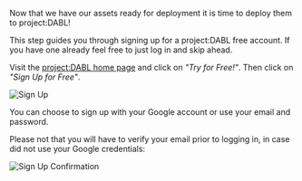 Now that we have our assets ready for deployment it is time to deploy them to project:DABL!

This step guides you through signing up for a project:DABL free account. If you have one already feel free to just log in and skip ahead.

Visit the [project:DABL home page](https://projectdabl.com/) and click on _"Try for Free!"_.
Then click on _"Sign Up for Free"_.

![Sign Up](/daml/courses/getting-started/deploy-to-dabl/assets/project-dabl-signup.gif)


You can choose to sign up with your Google account or use your email and password.

Please not that you will have to verify your email prior to logging in, in case did not use your Google credentials:

![Sign Up Confirmation](/daml/courses/getting-started/deploy-to-dabl/assets/project-dabl-signup-confirmation.gif)

